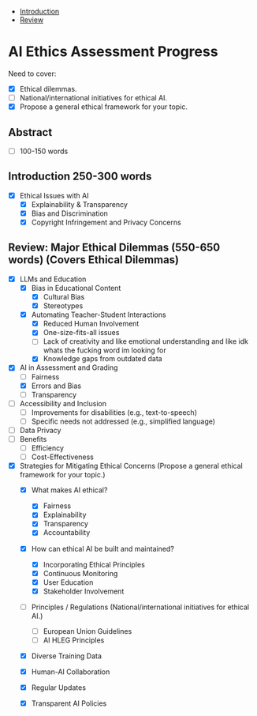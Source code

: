 - [ Introduction ](./introduction.md)
- [ Review ](./review.md)

# AI Ethics Assessment Progress
Need to cover:
- [x] Ethical dilemmas.
- [ ] National/international initiatives for ethical AI.
- [x] Propose a general ethical framework for your topic.

## Abstract
- [ ] 100-150 words

## Introduction 250-300 words
- [x] Ethical Issues with AI  
    - [x] Explainability & Transparency  
    - [x] Bias and Discrimination  
    - [x] Copyright Infringement and Privacy Concerns  

## Review: Major Ethical Dilemmas (550-650 words) (Covers Ethical Dilemmas)
- [x] LLMs and Education  
    - [x] Bias in Educational Content  
        - [x] Cultural Bias  
        - [x] Stereotypes  
    - [x] Automating Teacher-Student Interactions  
        - [x] Reduced Human Involvement  
        - [x] One-size-fits-all issues  
        - [ ] Lack of creativity and like emotional understanding and like idk whats the fucking word im looking for
        - [x] Knowledge gaps from outdated data  
- [x] AI in Assessment and Grading  
    - [ ] Fairness  
    - [x] Errors and Bias  
    - [ ] Transparency  
- [ ] Accessibility and Inclusion  
    - [ ] Improvements for disabilities (e.g., text-to-speech)  
    - [ ] Specific needs not addressed (e.g., simplified language)  
- [ ] Data Privacy  
- [ ] Benefits  
    - [ ] Efficiency  
    - [ ] Cost-Effectiveness  

- [x] Strategies for Mitigating Ethical Concerns  (Propose a general ethical framework for your topic.)
    - [x] What makes AI ethical?  
        - [x] Fairness  
        - [x] Explainability  
        - [x] Transparency  
        - [x] Accountability  
    - [x] How can ethical AI be built and maintained?  
        - [x] Incorporating Ethical Principles  
        - [x] Continuous Monitoring  
        - [x] User Education  
        - [x] Stakeholder Involvement  
    - [ ] Principles / Regulations  (National/international initiatives for ethical AI.)
        - [ ] European Union Guidelines  
        - [ ] AI HLEG Principles  
    - [x] Diverse Training Data  
    - [x] Human-AI Collaboration  
    - [x] Regular Updates  
    - [x] Transparent AI Policies  

